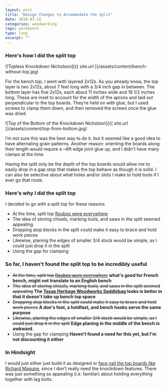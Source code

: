 ```yaml
---
layout: post
title: "Design Changes to Accommodate the Split"
date: 2018-07-15
categories: woodworking
tags: workbench
type: long
excerpt: ""
---
```


### Here's how I did the split top

![Topless Knockdown Nicholson]({{ site.url }}/assets/content/bench-without-top.jpg)

For the bench top, I went with layered 2x12s. As you already know, the top layer is two 2x12s, about 7 feet long with a 3/4 inch gap in between. The bottom layer has five 2x12s, each about 11 inches wide and 16 1/2 inches long. These are inset to account for the width of the aprons and laid out perpendicular to the top boards. They’re held on with glue, but I used screws to clamp them down, and then removed the screws once the glue was dried.  

![Top of the Bottom of the Knockdown Nicholson]({{ site.url }}/assets/content/top-from-bottom.jpg)

I’m not sure this was the best way to do it, but it seemed like a good idea to have alternating grain patterns. Another reason: orienting the boards along their length would require  a ~6ft edge joint glue up, and I didn't have many clamps at the time.

Having the split only be the depth of the top boards would allow me to easily drop in a gap stop that makes the top behave as though it is solid. I can also be selective about what holes and/or slots I make to hold tools if I ever go that route.


### Here's why I did the split top
I decided to go with a split top for these reasons

 - At the time, split top [Roubos were everywhere](https://thewoodwhispererguild.com/product/split-top-roubo-workbench/)
 - The idea of storing chisels, marking tools, and saws in the split seemed appealing
 - Dropping stop blocks in the split could make it easy to brace and hold work pieces
 - Likewise, planing the edges of smaller 3/4 stock would be simple, as I could just drop it in the split
 - Using the gap for clamping


### So far, I haven't found the split top to be incredibly useful

 - ~~At the time, split top [Roubos were everywhere](https://thewoodwhispererguild.com/product/split-top-roubo-workbench/)~~ **what's good for French bench, might not translate to an English bench**
 - ~~The idea of storing chisels, marking tools, and saws in the split seemed appealing~~ **The [Texas Heritage Woodworks Saddlebag](http://www.txheritage.net/saddlebag) looks is better in that it doesn't take up bench top space**
 - ~~Dropping stop blocks in the split could make it easy to brace and hold work pieces~~ **A doe's foot, a holdfast, and bench hooks serve the same purpose**
 - ~~Likewise, planing the edges of smaller 3/4 stock would be simple, as I could just drop it in the split~~ **Edge planing in the middle of the bench is awkward.**
 - Using the gap for clamping **Haven't found a need for this yet, but I'm not discounting it either**

### In Hindsight

I would just either just build it as designed or [face nail the top boards like Richard Maguire](https://www.theenglishwoodworker.com/the-planked-top-what-how-why/), since I don't really need the knockdown features. There was just something so appealing (i.e. familiar) about holding everything together with lag bolts.
